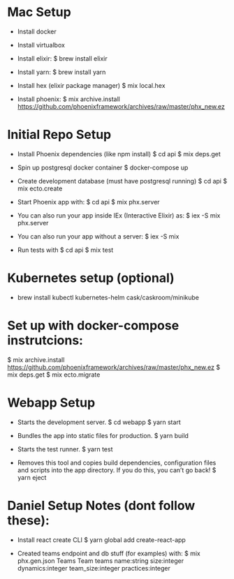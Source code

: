 # Mac Setup

- Install docker
- Install virtualbox

- Install elixir:
  $ brew install elixir

- Install yarn:
  $ brew install yarn

- Install hex (elixir package manager)
  $ mix local.hex

- Install phoenix:
  $ mix archive.install https://github.com/phoenixframework/archives/raw/master/phx_new.ez

# Initial Repo Setup
- Install Phoenix dependencies (like npm install)
  $ cd api
  $ mix deps.get

- Spin up postgresql docker container
  $ docker-compose up

- Create development database (must have postgresql running)
  $ cd api
  $ mix ecto.create

- Start Phoenix app with:
  $ cd api
  $ mix phx.server

- You can also run your app inside IEx (Interactive Elixir) as:
  $ iex -S mix phx.server

- You can also run your app without a server:
  $ iex -S mix

- Run tests with
  $ cd api
  $ mix test

# Kubernetes setup (optional)
- brew install kubectl kubernetes-helm cask/caskroom/minikube

# Set up with docker-compose instrutcions:
$ mix archive.install https://github.com/phoenixframework/archives/raw/master/phx_new.ez
$ mix deps.get
$ mix ecto.migrate


# Webapp Setup

- Starts the development server.
  $ cd webapp
  $ yarn start

- Bundles the app into static files for production.
  $ yarn build

- Starts the test runner.
  $ yarn test

- Removes this tool and copies build dependencies, configuration files and scripts into the app directory. If you do this, you can’t go back!
  $ yarn eject

# Daniel Setup Notes (dont follow these):

- Install react create CLI
  $ yarn global add create-react-app

- Created teams endpoint and db stuff (for examples) with:
  $ mix phx.gen.json Teams Team teams name:string size:integer dynamics:integer team_size:integer practices:integer
